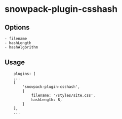 # snowpack-plugin-csshash

## Options
    - filename
    - hashLength
    - hashAlgorithm

## Usage

        plugins: [
        ...
        [
            'snowpack-plugin-csshash',
            {
                filename: '/styles/site.css',
                hashLength: 8,
            }
        ],
        ...


